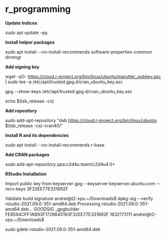 # r_programming

**Update Indices**

sudo apt update -qq

**Install helper packages**

sudo apt install --no-install-recommends software-properties-common dirmngr

**Add signing key**

wget -qO- https://cloud.r-project.org/bin/linux/ubuntu/marutter_pubkey.asc | sudo tee -a /etc/apt/trusted.gpg.d/cran_ubuntu_key.asc

gpg --show-keys /etc/apt/trusted.gpg.d/cran_ubuntu_key.asc 

echo $(lsb_release -cs)

**Add repository**

sudo add-apt-repository "deb https://cloud.r-project.org/bin/linux/ubuntu $(lsb_release -cs)-cran40/"

**Install R and its dependencies**

sudo apt install --no-install-recommends r-base

**Add CRAN packages**

sudo add-apt-repository ppa:c2d4u.team/c2d4u4.0+

**RStudio Installation**

Import public key from keyserver
gpg --keyserver keyserver.ubuntu.com --recv-keys 3F32EE77E331692F

Validate build signature
andrei@t2-xps:~/Downloads$ dpkg-sig --verify rstudio-2021.09.0-351-amd64.deb
Processing rstudio-2021.09.0-351-amd64.deb...
GOODSIG _gpgbuilder FE8564CFF1AB93F1728645193F32EE77E331692F 1632173111
andrei@t2-xps:~/Downloads$ 

sudo gdebi rstudio-2021.09.0-351-amd64.deb 


